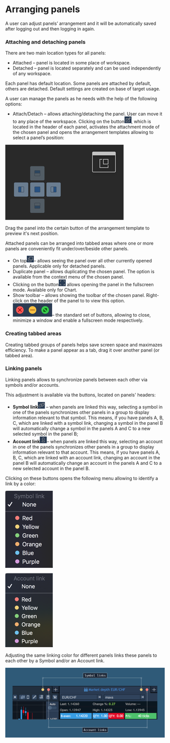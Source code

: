 # Arranging panels

A user can adjust panels’ arrangement and it will be automatically saved after logging out and then logging in again.

### Attaching and detaching panels

There are two main location types for all panels:

* Attached – panel is located in some place of workspace.
* Detached – panel is located separately and can be used independently of any workspace. 

Each panel has default location. Some panels are attached by default, others are detached. Default settings are created on base of target usage. 

A user can manage the panels as he needs with the help of the following options:

* Attach/Detach – allows attaching/detaching the panel. User can move it to any place of the workspace. Clicking on the button![](../../.gitbook/assets/attach%20%281%29.png), 
  which is located in the header of each panel, activates the attachment mode of the chosen panel and opens the arrangement templates allowing to select a panel’s position:

![](../../.gitbook/assets/cross.png)


Drag the panel into the certain button of the arrangement template to preview it's next position.

Attached panels can be arranged into tabbed areas where one or more panels are conveniently fit under/over/beside other panels.

* On top![](../../.gitbook/assets/maximize.png)– allows seeing the panel over all other currently opened panels. Applicable only for detached panels.
* Duplicate panel – allows duplicating the chosen panel. The option is available from the context menu of the chosen panel.
* Clicking on the button![](../../.gitbook/assets/fulscreen.png)
  allows opening the panel in the fullscreen mode. Available only for Chart.
* Show toolbar – allows showing the toolbar of the chosen panel. Right-click on the header of the panel to to view this option.
* ![](../../.gitbook/assets/close-and-open.png)– the standard set of buttons, allowing to close, minimize a window and enable a fullscreen mode respectively.

### Creating tabbed areas

Creating tabbed groups of panels helps save screen space and maximazes efficiency. To make a panel appear as a tab, drag it over another panel \(or tabbed area\).

### Linking panels


Linking panels allows to synchronize panels between each other via symbols and/or accounts.

This adjustment is available via the buttons, located on panels' headers: 

* **Symbol link**![](../../.gitbook/assets/link.png)
  – when panels are linked this way, selecting a symbol in one of the panels synchronizes other panels in a group to display information relevant to that symbol. This means, if you have panels A, B, C, which are linked with a symbol link, changing a symbol in the panel B will automatically change a symbol in the panels A and C to a new selected symbol in the panel B; 
* **Account link**![](../../.gitbook/assets/user.png)– when panels are linked this way, selecting an account in one of the panels synchronizes other panels in a group to display information relevant to that account. This means, if you have panels A, B, C, which are linked with an account link, changing an account in the panel B will automatically change an account in the panels A and C to a new selected account in the panel B.            

Clicking on these buttons opens the following menu allowing to identify a link by a color:

![](../../.gitbook/assets/symbol-link-big.png)

![](../../.gitbook/assets/account-big.png)

Adjusting the same linking color for different panels links these panels to each other by a Symbol and/or an Account link.

![](../../.gitbook/assets/new-linking-drawing.png)



